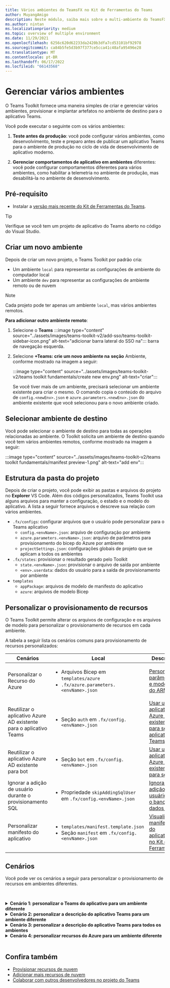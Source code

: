 ```yaml
---
title: Vários ambientes do TeamsFX no Kit de Ferramentas do Teams
author: MuyangAmigo
description: Neste módulo, saiba mais sobre o multi-ambiente do TeamsFX, como criar um novo ambiente, selecionar o ambiente de destino e muito mais
ms.author: nintan
ms.localizationpriority: medium
ms.topic: overview of multiple environment
ms.date: 11/29/2021
ms.openlocfilehash: 6256c620d62233da2420b3dfa7cd53101bf92978
ms.sourcegitcommit: ca84b5fe5d3b97f377ce5cca41c48afa95496e28
ms.translationtype: MT
ms.contentlocale: pt-BR
ms.lasthandoff: 06/17/2022
ms.locfileid: "66143568"
---
```

# <a name="manage-multiple-environments"></a>Gerenciar vários ambientes

 O Teams Toolkit fornece uma maneira simples de criar e gerenciar vários ambientes, provisionar e implantar artefatos no ambiente de destino para o aplicativo Teams.

 Você pode executar o seguinte com os vários ambientes:

1. **Teste antes da produção**: você pode configurar vários ambientes, como desenvolvimento, teste e preparo antes de publicar um aplicativo Teams para o ambiente de produção no ciclo de vida de desenvolvimento de aplicativo moderno.

2. **Gerenciar comportamentos de aplicativo em ambientes** diferentes: você pode configurar comportamentos diferentes para vários ambientes, como habilitar a telemetria no ambiente de produção, mas desabilitá-la no ambiente de desenvolvimento.

## <a name="prerequisite"></a>Pré-requisito

* Instalar a [versão mais recente do Kit de Ferramentas do Teams](https://marketplace.visualstudio.com/items?itemName=TeamsDevApp.ms-teams-vscode-extension).

> [!TIP]
> Verifique se você tem um projeto de aplicativo do Teams aberto no código do Visual Studio.

## <a name="create-a-new-environment"></a>Criar um novo ambiente

Depois de criar um novo projeto, o Teams Toolkit por padrão cria:

* Um ambiente `local` para representar as configurações de ambiente do computador local
* Um ambiente `dev` para representar as configurações de ambiente remoto ou de nuvem

> [!NOTE]
> Cada projeto pode ter apenas um ambiente `local`, mas vários ambientes remotos.

**Para adicionar outro ambiente remoto**:

1. Selecione o **Teams** :::image type="content" source="../assets/images/teams-toolkit-v2/add-sso/teams-toolkit-sidebar-icon.png" alt-text="adicionar barra lateral do SSO na"::: barra de navegação esquerda.
2. Selecione **+Teams: crie um novo ambiente na** **seção** Ambiente, conforme mostrado na imagem a seguir:

   :::image type="content" source="../assets/images/teams-toolkit-v2/teams toolkit fundamentals/create new env.png" alt-text="criar":::

   Se você tiver mais de um ambiente, precisará selecionar um ambiente existente para criar o mesmo. O comando copia o conteúdo do arquivo de `config.<newEnv>.json` e `azure.parameters.<newEnv>.json` do ambiente existente que você selecionou para o novo ambiente criado.

## <a name="select-target-environment"></a>Selecionar ambiente de destino

Você pode selecionar o ambiente de destino para todas as operações relacionadas ao ambiente. O Toolkit solicita um ambiente de destino quando você tem vários ambientes remotos, conforme mostrado na imagem a seguir:

:::image type="content" source="../assets/images/teams-toolkit-v2/teams toolkit fundamentals/manifest preview-1.png" alt-text="add env":::

## <a name="project-folder-structure"></a>Estrutura da pasta do projeto

Depois de criar o projeto, você pode exibir as pastas e arquivos do projeto no **Explorer** VS Code. Além dos códigos personalizados, Teams Toolkit usa alguns arquivos para manter a configuração, o estado e o modelo do aplicativo. A lista a seguir fornece arquivos e descreve sua relação com vários ambientes.

* `.fx/configs`: configurar arquivos que o usuário pode personalizar para o Teams aplicativo
  * `config.<envName>.json`: arquivo de configuração por ambiente
  * `azure.parameters.<envName>.json`: arquivo de parâmetros para provisionamento do bicep do Azure por ambiente
  * `projectSettings.json`: configurações globais de projeto que se aplicam a todos os ambientes
* `.fx/states`: provisionar o resultado gerado pelo Toolkit
  * `state.<envName>.json`: provisionar o arquivo de saída por ambiente
  * `<env>.userdata`: dados do usuário para a saída de provisionamento por ambiente
* `templates`
  * `appPackage`: arquivos de modelo de manifesto do aplicativo
  * `azure`: arquivos de modelo Bicep

## <a name="customize-resource-provision"></a>Personalizar o provisionamento de recursos

O Teams Toolkit permite alterar os arquivos de configuração e os arquivos de modelo para personalizar o provisionamento de recursos em cada ambiente.

A tabela a seguir lista os cenários comuns para provisionamento de recursos personalizados:

| Cenários | Local| Descrição |
| --- | --- | --- |
| Personalizar o Recurso do Azure | <ul> <li>Arquivos Bicep em `templates/azure`</li> <li>`.fx/azure.parameters.<envName>.json`</li></ul> | [Personalizar parâmetros e modelos do ARM](provision.md#customize-arm-parameters-and-templates) |
| Reutilizar o aplicativo Azure AD existente para o aplicativo Teams | <ul> <li>Seção `auth` em `.fx/config.<envName>.json`</li> </ul> |  [Usar um aplicativo Azure AD existente para seu aplicativo Teams](provision.md#use-an-existing-azure-ad-app-for-your-teams-app) |
| Reutilizar o aplicativo Azure AD existente para bot | <ul> <li>Seção `bot` em `.fx/config.<envName>.json`</li> </ul> | [Usar um aplicativo Azure AD existente para seu bot](provision.md#use-an-existing-azure-ad-app-for-your-bot) |
| Ignorar a adição de usuário durante o provisionamento SQL | <ul> <li>Propriedade `skipAddingSqlUser` em `.fx/config.<envName>.json`</li> </ul> | [Ignorar a adição de usuário para o banco de dados SQL](provision.md#skip-adding-user-for-sql-database) |
| Personalizar manifesto do aplicativo | <ul> <li>`templates/manifest.template.json`</li> <li>Seção `manifest` em `.fx/config.<envName>.json`</li>  </ul> | [Visualizar manifesto do aplicativo no Kit de Ferramentas](TeamsFx-preview-and-customize-app-manifest.md)|

## <a name="scenarios"></a>Cenários

Você pode ver os cenários a seguir para personalizar o provisionamento de recursos em ambientes diferentes.
<br>

<br><details>
<summary><b>Cenário 1: personalizar o Teams do aplicativo para um ambiente diferente</b></summary>

Você pode definir o nome Teams aplicativo para `myapp(dev)` o ambiente padrão e `dev` `myapp(staging)` para o ambiente de preparo`staging`.

Siga as etapas para personalização:

1. Abra o arquivo de configuração `.fx/configs/config.dev.json`.
2. Atualize a propriedade do *> appName > abreviada* como `myapp(dev)`.

  As atualizações para `.fx/configs/config.dev.json` são as seguintes:

  ```json
  {
      "$schema": "https://aka.ms/teamsfx-env-config-schema",
      "description": "You can customize the TeamsFx config for different environments.   Visit https://aka.ms/teamsfx-env-config to learn more about this.",
      "manifest": {
          "appName": {
              "short": "myapp(dev)"
              ...
          }
      }
      ...
  }
  ```

3. Crie um novo ambiente e nomeie-o `staging` se ele não existir.
4. Abra o arquivo de configuração `.fx/configs/config.staging.json`.
5. Atualize a mesma propriedade `myapp(staging)`.
6. Execute o comando de provisão nos ambientes `dev` e `staging` para atualizar o nome do aplicativo em ambientes remotos. Para executar o comando provisionar com Teams Toolkit, consulte [provisionar](provision.md#provision-using-teams-toolkit).

</details>

<details>
<summary><b>Cenário 2: personalizar a descrição do aplicativo Teams para um ambiente diferente</b></summary>

Você pode definir diferentes Teams descrição do aplicativo para os diferentes ambientes:

* Para o ambiente padrão `dev`, a descrição é `my app description for dev`
* Para o ambiente de preparo `staging`, a descrição é `my app description for staging`

Siga as etapas para personalização:

1. Abra o arquivo de configuração `.fx/configs/config.dev.json`.
2. Adicione uma nova propriedade do *manifesto > descrição > abreviada* com valor `my app description for dev`.

  As atualizações para `.fx/configs/config.dev.json` são as seguintes:

  ```json
  {
      "$schema": "https://aka.ms/teamsfx-env-config-schema",
      "description": "You can customize the TeamsFx config for different environments.   Visit https://aka.ms/teamsfx-env-config to learn more about this.",
      "manifest": {
          ...
          "description": {
              "short": "`my app description for dev"
              ...
          }
      }
      ...
  }
  ```

3. Crie um novo ambiente e nomeie-o `staging` se ele não existir.
4. Abra o arquivo de configuração `.fx/configs/config.staging.json`.
5. Adicione a mesma propriedade a `my app description for staging`.
6. Abra Teams de manifesto do aplicativo`templates/appPackage/manifest.template.json`.
7. Atualize a propriedade para `description > short` usar a **variável definida** em arquivos de configuração com sintaxe de bigode `{{config.manifest.description.short}}`.
  
  As atualizações para `manifest.template.json` são as seguintes:

  ```json
  {
    "$schema": "https://developer.microsoft.com/en-us/json-schemas/teams/v1.11/MicrosoftTeams.schema.json",
    "manifestVersion": "1.11",
    "version": "1.0.0",
    ...
    "description": {
      "short": "{{config.manifest.description.short}}", 
      ...
    },
    ...
  }
  ```

8. Execute o comando de provisão nos ambientes `dev` e `staging` para atualizar o nome do aplicativo em ambientes remotos.

</details>

<details>
<summary><b>Cenário 3: personalizar a descrição do aplicativo Teams para todos os ambientes</b></summary>

Você pode definir a descrição Teams aplicativo para `my app description` todos os ambientes.

Como o modelo de manifesto do aplicativo Teams é compartilhado em todos os ambientes, podemos atualizar o valor de descrição nele para nosso destino:

1. Abra Teams de manifesto do aplicativo`templates/appPackage/manifest.template.json`.
2. Atualize a propriedade `description > short` com **cadeia de caracteres embutida em código**`my app description`.
  
  As atualizações para `manifest.template.json` são as seguintes:

  ```json
  {
    "$schema": "https://developer.microsoft.com/en-us/json-schemas/teams/v1.11/MicrosoftTeams.schema.json",
    "manifestVersion": "1.11",
    "version": "1.0.0",
    ...
    "description": {
      "short": "my app description",
      ...
    },
    ...
  }

  ```

3. Execute o comando de provisão em **todos** os ambientes para atualizar o nome do aplicativo em ambientes remotos.

</details>

<details>
<br><summary><b>Cenário 4: personalizar recursos do Azure para um ambiente diferente</b></summary>
Você pode personalizar os recursos do Azure para cada ambiente, por exemplo, editar o ambiente correspondente a fx/configs/azure.parameters. Arquivo {env}.json para especificar o nome da Função do Azure.

Para obter mais informações sobre arquivos de parâmetro e modelo Bicep, consulte [provisionar recursos de nuvem](provision.md)
</details>
</br>

## <a name="see-also"></a>Confira também

* [Provisionar recursos de nuvem](provision.md)
* [Adicionar mais recursos de nuvem](add-resource.md)
* [Colaborar com outros desenvolvedores no projeto do Teams](TeamsFx-collaboration.md)
